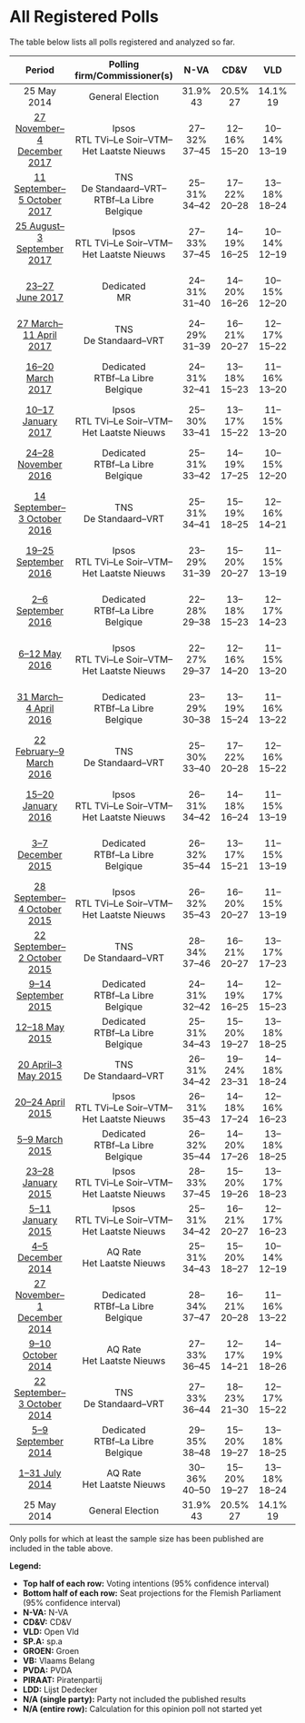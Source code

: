 # All Registered Polls

The table below lists all polls registered and analyzed so far.

| Period     | Polling firm/Commissioner(s) | N-VA | CD&V | VLD | SP.A | GROEN | VB | PVDA | PIRAAT | LDD |
|:----------:|:----------------------------:|:--:|:--:|:--:|:--:|:--:|:--:|:--:|:--:|:--:|
| 25 May 2014 | General Election | 31.9% <br> 43 | 20.5% <br> 27 | 14.1% <br> 19 | 14.0% <br> 18 | 8.7% <br> 10 | 5.9% <br> 6 | 2.5% <br> 0 | 0.6% <br> 0 | 0.0% <br> 0 |
| [27 November–4 December 2017](2017-12-04-Ipsos.html) | Ipsos <br> RTL TVi–Le Soir–VTM–Het Laatste Nieuws | 27–32% <br> 37–45 | 12–16% <br> 15–20 | 10–14% <br> 13–19 | 9–13% <br> 11–17 | 11–15% <br> 15–23 | 9–12% <br> 9–16 | 4–7% <br> 2–7 | N/A <br> N/A | N/A <br> N/A |
| [11 September–5 October 2017](2017-10-05-TNS.html) | TNS <br> De Standaard–VRT–RTBf–La Libre Belgique | 25–31% <br> 34–42 | 17–22% <br> 20–28 | 13–18% <br> 18–24 | 9–13% <br> 10–17 | 12–16% <br> 15–22 | 5–8% <br> 4–8 | 4–7% <br> 2–5 | N/A <br> N/A | N/A <br> N/A |
| [25 August–3 September 2017](2017-09-03-Ipsos.html) | Ipsos <br> RTL TVi–Le Soir–VTM–Het Laatste Nieuws | 27–33% <br> 37–45 | 14–19% <br> 16–25 | 10–14% <br> 12–19 | 10–14% <br> 13–19 | 11–16% <br> 15–23 | 6–10% <br> 6–11 | 4–7% <br> 2–5 | N/A <br> N/A | N/A <br> N/A |
| [23–27 June 2017](2017-06-27-Dedicated.html) | Dedicated <br> MR | 24–31% <br> 31–40 | 14–20% <br> 16–26 | 10–15% <br> 12–20 | 7–12% <br> 8–14 | 10–15% <br> 14–21 | 9–14% <br> 10–18 | 6–10% <br> 5–10 | N/A <br> N/A | N/A <br> N/A |
| [27 March–11 April 2017](2017-04-11-TNS.html) | TNS <br> De Standaard–VRT | 24–29% <br> 31–39 | 16–21% <br> 20–27 | 12–17% <br> 15–22 | 11–15% <br> 14–19 | 13–17% <br> 17–23 | 6–10% <br> 6–11 | 3–6% <br> 0–5 | N/A <br> N/A | N/A <br> N/A |
| [16–20 March 2017](2017-03-20-Dedicated.html) | Dedicated <br> RTBf–La Libre Belgique | 24–31% <br> 32–41 | 13–18% <br> 15–23 | 11–16% <br> 13–20 | 11–16% <br> 14–20 | 10–14% <br> 12–18 | 10–14% <br> 11–18 | 4–7% <br> 2–6 | 1–2% <br> 0 | N/A <br> N/A |
| [10–17 January 2017](2017-01-17-Ipsos.html) | Ipsos <br> RTL TVi–Le Soir–VTM–Het Laatste Nieuws | 25–30% <br> 33–41 | 13–17% <br> 15–22 | 11–15% <br> 13–20 | 11–15% <br> 14–20 | 10–14% <br> 14–20 | 9–12% <br> 8–16 | 4–7% <br> 2–6 | N/A <br> N/A | N/A <br> N/A |
| [24–28 November 2016](2016-11-28-Dedicated.html) | Dedicated <br> RTBf–La Libre Belgique | 25–31% <br> 33–42 | 14–19% <br> 17–25 | 10–15% <br> 12–20 | 11–15% <br> 14–19 | 10–15% <br> 14–20 | 10–15% <br> 12–19 | 2–5% <br> 0–2 | 1–3% <br> 0 | N/A <br> N/A |
| [14 September–3 October 2016](2016-10-03-TNS.html) | TNS <br> De Standaard–VRT | 25–31% <br> 34–41 | 15–19% <br> 18–25 | 12–16% <br> 14–21 | 14–18% <br> 18–24 | 11–16% <br> 14–22 | 7–10% <br> 6–11 | 2–5% <br> 0–2 | N/A <br> N/A | N/A <br> N/A |
| [19–25 September 2016](2016-09-25-Ipsos.html) | Ipsos <br> RTL TVi–Le Soir–VTM–Het Laatste Nieuws | 23–29% <br> 31–39 | 15–20% <br> 20–27 | 11–15% <br> 13–19 | 12–16% <br> 14–21 | 9–13% <br> 10–17 | 10–14% <br> 12–18 | 3–5% <br> 0–3 | N/A <br> N/A | N/A <br> N/A |
| [2–6 September 2016](2016-09-06-Dedicated.html) | Dedicated <br> RTBf–La Libre Belgique | 22–28% <br> 29–38 | 13–18% <br> 15–23 | 12–17% <br> 14–23 | 13–18% <br> 15–23 | 8–12% <br> 10–16 | 11–16% <br> 13–20 | 4–7% <br> 2–5 | 1–3% <br> 0 | N/A <br> N/A |
| [6–12 May 2016](2016-05-12-Ipsos.html) | Ipsos <br> RTL TVi–Le Soir–VTM–Het Laatste Nieuws | 22–27% <br> 29–37 | 12–16% <br> 14–20 | 11–15% <br> 13–20 | 14–18% <br> 18–24 | 9–13% <br> 12–17 | 12–16% <br> 15–21 | 4–6% <br> 2–5 | N/A <br> N/A | N/A <br> N/A |
| [31 March–4 April 2016](2016-04-04-Dedicated.html) | Dedicated <br> RTBf–La Libre Belgique | 23–29% <br> 30–38 | 13–19% <br> 15–24 | 11–16% <br> 13–22 | 13–18% <br> 16–24 | 8–12% <br> 10–15 | 11–16% <br> 13–20 | 3–6% <br> 0–5 | 1–3% <br> 0 | N/A <br> N/A |
| [22 February–9 March 2016](2016-03-09-TNS.html) | TNS <br> De Standaard–VRT | 25–30% <br> 33–40 | 17–22% <br> 20–28 | 12–16% <br> 15–22 | 13–17% <br> 15–23 | 10–14% <br> 13–17 | 7–10% <br> 6–11 | 3–5% <br> 0–3 | N/A <br> N/A | N/A <br> N/A |
| [15–20 January 2016](2016-01-20-Ipsos.html) | Ipsos <br> RTL TVi–Le Soir–VTM–Het Laatste Nieuws | 26–31% <br> 34–42 | 14–18% <br> 16–24 | 11–15% <br> 13–19 | 13–18% <br> 17–24 | 9–12% <br> 10–16 | 10–14% <br> 11–17 | 3–5% <br> 0–3 | N/A <br> N/A | N/A <br> N/A |
| [3–7 December 2015](2015-12-07-Dedicated.html) | Dedicated <br> RTBf–La Libre Belgique | 26–32% <br> 35–44 | 13–17% <br> 15–21 | 11–15% <br> 13–19 | 12–16% <br> 15–22 | 10–14% <br> 14–18 | 10–14% <br> 12–18 | 2–4% <br> 0–2 | N/A <br> N/A | N/A <br> N/A |
| [28 September–4 October 2015](2015-10-04-Ipsos.html) | Ipsos <br> RTL TVi–Le Soir–VTM–Het Laatste Nieuws | 26–32% <br> 35–43 | 16–20% <br> 20–27 | 11–15% <br> 13–19 | 12–17% <br> 15–23 | 7–11% <br> 8–14 | 9–13% <br> 9–16 | 3–5% <br> 0–5 | N/A <br> N/A | N/A <br> N/A |
| [22 September–2 October 2015](2015-10-02-TNS.html) | TNS <br> De Standaard–VRT | 28–34% <br> 37–46 | 16–21% <br> 20–27 | 13–17% <br> 17–23 | 12–16% <br> 14–20 | 8–12% <br> 10–15 | 6–9% <br> 4–8 | 3–5% <br> 0–3 | N/A <br> N/A | N/A <br> N/A |
| [9–14 September 2015](2015-09-14-Dedicated.html) | Dedicated <br> RTBf–La Libre Belgique | 24–31% <br> 32–42 | 14–19% <br> 16–25 | 12–17% <br> 15–23 | 14–19% <br> 18–26 | 8–12% <br> 10–17 | 8–12% <br> 8–15 | 3–5% <br> 0–4 | 1–2% <br> 0 | N/A <br> N/A |
| [12–18 May 2015](2015-05-18-Dedicated.html) | Dedicated <br> RTBf–La Libre Belgique | 25–31% <br> 34–43 | 15–20% <br> 19–27 | 13–18% <br> 18–25 | 13–18% <br> 17–25 | 8–12% <br> 10–16 | 6–10% <br> 6–12 | 2–5% <br> 0–2 | 1–3% <br> 0 | N/A <br> N/A |
| [20 April–3 May 2015](2015-05-03-TNS.html) | TNS <br> De Standaard–VRT | 26–31% <br> 34–42 | 19–24% <br> 23–31 | 14–18% <br> 18–24 | 12–17% <br> 14–21 | 10–14% <br> 13–17 | 5–7% <br> 2–8 | 1–2% <br> 0 | N/A <br> N/A | N/A <br> N/A |
| [20–24 April 2015](2015-04-24-Ipsos.html) | Ipsos <br> RTL TVi–Le Soir–VTM–Het Laatste Nieuws | 26–31% <br> 35–43 | 14–18% <br> 17–24 | 12–16% <br> 16–23 | 13–18% <br> 18–24 | 9–13% <br> 11–17 | 6–10% <br> 6–12 | 2–5% <br> 0–2 | N/A <br> N/A | N/A <br> N/A |
| [5–9 March 2015](2015-03-09-Dedicated.html) | Dedicated <br> RTBf–La Libre Belgique | 26–32% <br> 35–44 | 14–20% <br> 17–26 | 13–18% <br> 18–25 | 14–19% <br> 18–26 | 8–12% <br> 10–16 | 6–10% <br> 4–11 | 2–5% <br> 0–2 | 1–2% <br> 0 | 0–1% <br> 0 |
| [23–28 January 2015](2015-01-28-Ipsos.html) | Ipsos <br> RTL TVi–Le Soir–VTM–Het Laatste Nieuws | 28–33% <br> 37–45 | 15–20% <br> 19–26 | 13–17% <br> 18–23 | 13–17% <br> 15–23 | 9–12% <br> 10–16 | 6–9% <br> 6–11 | 3–5% <br> 0–2 | N/A <br> N/A | N/A <br> N/A |
| [5–11 January 2015](2015-01-11-Ipsos.html) | Ipsos <br> RTL TVi–Le Soir–VTM–Het Laatste Nieuws | 25–31% <br> 34–42 | 16–21% <br> 20–27 | 12–17% <br> 16–23 | 14–18% <br> 18–24 | 9–12% <br> 10–17 | 5–9% <br> 4–8 | 3–5% <br> 0–3 | N/A <br> N/A | N/A <br> N/A |
| [4–5 December 2014](2014-12-05-AQRate.html) | AQ Rate <br> Het Laatste Nieuws | 25–31% <br> 34–43 | 15–20% <br> 18–27 | 10–14% <br> 12–19 | 14–19% <br> 18–26 | 12–17% <br> 16–24 | 5–8% <br> 3–8 | 1–3% <br> 0–1 | N/A <br> N/A | N/A <br> N/A |
| [27 November–1 December 2014](2014-12-01-Dedicated.html) | Dedicated <br> RTBf–La Libre Belgique | 28–34% <br> 37–47 | 16–21% <br> 20–28 | 11–16% <br> 13–22 | 13–18% <br> 16–24 | 8–13% <br> 10–17 | 4–8% <br> 0–8 | 3–6% <br> 0–5 | 0–2% <br> 0 | 0–2% <br> 0 |
| [9–10 October 2014](2014-10-10-AQRate.html) | AQ Rate <br> Het Laatste Nieuws | 27–33% <br> 36–45 | 12–17% <br> 14–21 | 14–19% <br> 18–26 | 15–21% <br> 19–29 | 7–11% <br> 8–15 | 6–10% <br> 6–11 | 2–4% <br> 0–2 | N/A <br> N/A | N/A <br> N/A |
| [22 September–3 October 2014](2014-10-03-TNS.html) | TNS <br> De Standaard–VRT | 27–33% <br> 36–44 | 18–23% <br> 21–30 | 12–17% <br> 15–22 | 14–18% <br> 18–24 | 8–12% <br> 10–15 | 5–8% <br> 3–8 | 2–4% <br> 0–2 | N/A <br> N/A | N/A <br> N/A |
| [5–9 September 2014](2014-09-09-Dedicated.html) | Dedicated <br> RTBf–La Libre Belgique | 29–35% <br> 38–48 | 15–20% <br> 19–27 | 13–18% <br> 18–25 | 13–18% <br> 16–24 | 8–12% <br> 10–16 | 4–7% <br> 0–8 | 2–5% <br> 0–2 | 0–2% <br> 0 | 0–1% <br> 0 |
| [1–31 July 2014](2014-07-31-AQRate.html) | AQ Rate <br> Het Laatste Nieuws | 30–36% <br> 40–50 | 15–20% <br> 19–27 | 13–18% <br> 18–24 | 12–17% <br> 14–23 | 7–11% <br> 8–14 | 4–8% <br> 1–8 | 2–4% <br> 0–2 | N/A <br> N/A | N/A <br> N/A |
| 25 May 2014 | General Election | 31.9% <br> 43 | 20.5% <br> 27 | 14.1% <br> 19 | 14.0% <br> 18 | 8.7% <br> 10 | 5.9% <br> 6 | 2.5% <br> 0 | 0.6% <br> 0 | 0.0% <br> 0 |

Only polls for which at least the sample size has been published are included in the table above.

**Legend:**
+ **Top half of each row:** Voting intentions (95% confidence interval)
+ **Bottom half of each row:** Seat projections for the Flemish Parliament (95% confidence interval)
+ **N-VA:** N-VA
+ **CD&V:** CD&V
+ **VLD:** Open Vld
+ **SP.A:** sp.a
+ **GROEN:** Groen
+ **VB:** Vlaams Belang
+ **PVDA:** PVDA
+ **PIRAAT:** Piratenpartij
+ **LDD:** Lijst Dedecker
+ **N/A (single party):** Party not included the published results
+ **N/A (entire row):** Calculation for this opinion poll not started yet


